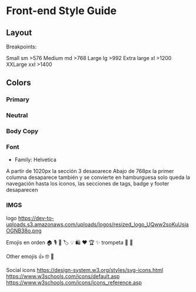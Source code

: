 # Front-end Style Guide

## Layout

Breakpoints:

Small sm >576
Medium md >768
Large lg >992
Extra large xl >1200
XXLarge xxl >1400

## Colors

### Primary


### Neutral

### Body Copy

### Font

- Family: Helvetica

A partir de 1020px la sección 3 desaoarece
Abajo de 768px la primer columna desaparece también y se convierte en hamburguesa
solo queda la navegación hasta los íconos, las secciones de tags, badge y footer desaparecen

### IMGS
logo
https://dev-to-uploads.s3.amazonaws.com/uploads/logos/resized_logo_UQww2soKuUsjaOGNB38o.png

Emojis en orden
&#127968;
&#127897;
&#127909;
&#127991;
&#128161;
&#128717;
&#10084;
&#127942;
&#10024;
trompeta
&#128214;
&#129300;

Other emojis
&#128077;
&#129299;
&#128064;


Social icons
https://design-system.w3.org/styles/svg-icons.html
https://www.w3schools.com/icons/default.asp
https://www.w3schools.com/icons/icons_reference.asp

